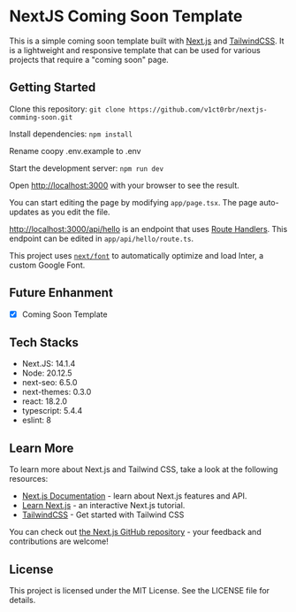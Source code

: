 # NextJS Coming Soon Template

This is a simple coming soon template built with [Next.js](https://nextjs.org/) and [TailwindCSS](https://tailwindcss.com/). It is a lightweight and responsive template that can be used for various projects that require a "coming soon" page.


## Getting Started

Clone this repository: `git clone https://github.com/v1ct0rbr/nextjs-comming-soon.git`

Install dependencies: `npm install`

Rename coopy .env.example to .env

Start the development server: `npm run dev`

Open [http://localhost:3000](http://localhost:3000) with your browser to see the result.


You can start editing the page by modifying `app/page.tsx`. The page auto-updates as you edit the file.

[http://localhost:3000/api/hello](http://localhost:3000/api/hello) is an endpoint that uses [Route Handlers](https://beta.nextjs.org/docs/routing/route-handlers). This endpoint can be edited in `app/api/hello/route.ts`.

This project uses [`next/font`](https://nextjs.org/docs/basic-features/font-optimization) to automatically optimize and load Inter, a custom Google Font.

## Future Enhanment

- [x] Coming Soon Template

## Tech Stacks
- Next.JS: 14.1.4
- Node: 20.12.5
- next-seo: 6.5.0
- next-themes: 0.3.0
- react: 18.2.0
- typescript: 5.4.4
- eslint: 8

## Learn More

To learn more about Next.js and Tailwind CSS, take a look at the following resources:

- [Next.js Documentation](https://nextjs.org/docs) - learn about Next.js features and API.
- [Learn Next.js](https://nextjs.org/learn) - an interactive Next.js tutorial.
- [TailwindCSS](https://tailwindcss.com/docs/installation) - Get started with Tailwind CSS

You can check out [the Next.js GitHub repository](https://github.com/vercel/next.js/) - your feedback and contributions are welcome!

## License
This project is licensed under the MIT License. See the LICENSE file for details.
